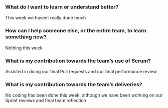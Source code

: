 ### What do I want to learn or understand better?
This week we havent really done much

### How can I help someone else, or the entire team, to learn something new?
Nothing this week

### What is my contribution towards the team’s use of Scrum?
Assisted in doing our final Pull requests and our final performance review

### What is my contribution towards the team’s deliveries?
No coding has been done this week, although we have been working on our Sprint reviews and final team reflection
